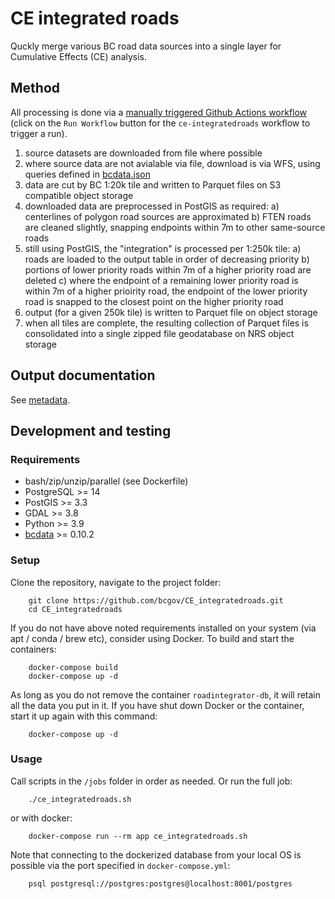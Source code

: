 # CE integrated roads

Quckly merge various BC road data sources into a single layer for Cumulative Effects (CE) analysis.

## Method

All processing is done via a [manually triggered Github Actions workflow](https://github.com/bcgov/CE_integratedroads/actions/workflows/ce-integratedroads.yaml) (click on the `Run Workflow` button for the `ce-integratedroads` workflow to trigger a run).

1. source datasets are downloaded from file where possible
2. where source data are not avialable via file, download is via WFS, using queries defined in [bcdata.json](bcdata.json)
3. data are cut by BC 1:20k tile and written to Parquet files on S3 compatible object storage
4. downloaded data are preprocessed in PostGIS as required:
   a) centerlines of polygon road sources are approximated
   b) FTEN roads are cleaned slightly, snapping endpoints within 7m to other same-source roads
5. still using PostGIS, the "integration" is processed per 1:250k tile:
   a) roads are loaded to the output table in order of decreasing priority
   b) portions of lower priority roads within 7m of a higher priority road are deleted
   c) where the endpoint of a remaining lower priority road is within 7m of a higher prioirity road, the endpoint of the lower priority road is snapped to the closest point on the higher priority road
6. output (for a given 250k tile) is written to Parquet file on object storage
7. when all tiles are complete, the resulting collection of Parquet files is consolidated into a single zipped file geodatabase on NRS object storage

## Output documentation

See [metadata](metadata.md).

## Development and testing 

### Requirements 

- bash/zip/unzip/parallel (see Dockerfile)
- PostgreSQL >= 14
- PostGIS >= 3.3
- GDAL >= 3.8
- Python >= 3.9
- [bcdata](https://github.com/smnorris/bcdata) >= 0.10.2

### Setup

Clone the repository, navigate to the project folder:

        git clone https://github.com/bcgov/CE_integratedroads.git
        cd CE_integratedroads

If you do not have above noted requirements installed on your system (via apt / conda / brew etc), consider using Docker. To build and start the containers:

        docker-compose build
        docker-compose up -d

As long as you do not remove the container `roadintegrator-db`, it will retain all the data you put in it. If you have shut down Docker or the container, start it up again with this command:

        docker-compose up -d

### Usage

Call scripts in the `/jobs` folder in order as needed. Or run the full job:

        ./ce_integratedroads.sh

or with docker:

        docker-compose run --rm app ce_integratedroads.sh

Note that connecting to the dockerized database from your local OS is possible via the port specified in `docker-compose.yml`:

        psql postgresql://postgres:postgres@localhost:8001/postgres

